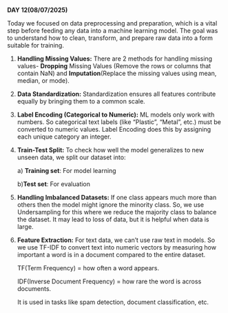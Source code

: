 **DAY 12(08/07/2025)**

Today we focused on data preprocessing and preparation, which is a vital step before feeding any data into a machine learning model. The goal was to understand how to clean, transform, and prepare raw data into a form suitable for training.

1) **Handling Missing Values:** There are 2 methods for handling missing values- **Dropping** Missing Values (Remove the rows or columns that contain NaN) and **Imputation**(Replace the missing values using mean, median, or mode).

2) **Data Standardization:** Standardization ensures all features contribute equally by bringing them to a common scale.

3) **Label Encoding (Categorical to Numeric):** ML models only work with numbers. So categorical text labels (like “Plastic”, “Metal”, etc.) must be converted to numeric values. Label Encoding does this by assigning each unique category an integer.

4) **Train-Test Split:** To check how well the model generalizes to new unseen data, we split our dataset into:

   a) **Training set**: For model learning

   b)**Test set**: For evaluation

5) **Handling Imbalanced Datasets:** If one class appears much more than others then the model might ignore the minority class. So, we use Undersampling for this where we reduce the majority class to balance the dataset. It may lead to loss of data, but it is helpful when data is large.

6) **Feature Extraction:** For text data, we can’t use raw text in models. So we use TF-IDF to convert text into numeric vectors by measuring how important a word is in a document compared to the entire dataset.

   TF(Term Frequency) = how often a word appears.

   IDF(Inverse Document Frequency) = how rare the word is across documents.

   It is used in tasks like spam detection, document classification, etc.


